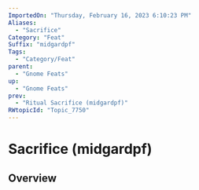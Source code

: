 ```yaml
---
ImportedOn: "Thursday, February 16, 2023 6:10:23 PM"
Aliases:
  - "Sacrifice"
Category: "Feat"
Suffix: "midgardpf"
Tags:
  - "Category/Feat"
parent:
  - "Gnome Feats"
up:
  - "Gnome Feats"
prev:
  - "Ritual Sacrifice (midgardpf)"
RWtopicId: "Topic_7750"
---
```

# Sacrifice (midgardpf)
## Overview

